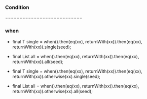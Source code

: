 
### Condition
===========================

### when

* final T single = when().then(eq(xx), returnWith(xx)).then(eq(xx), returnWith(xx)).single(seed);

* final List<T> all = when().then(eq(xx), returnWith(xx)).then(eq(xx), returnWith(xx)).all(seed);

* final T single = when().then(eq(xx), returnWith(xx)).then(eq(xx), returnWith(xx)).otherwise(xx).single(seed);

* final List<T> all = when().then(eq(xx), returnWith(xx)).then(eq(xx), returnWith(xx)).otherwise(xx).all(seed);